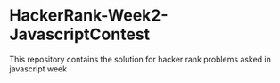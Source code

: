 # HackerRank-Week2-JavascriptContest
This repository contains the solution for hacker rank problems asked in javascript week 
